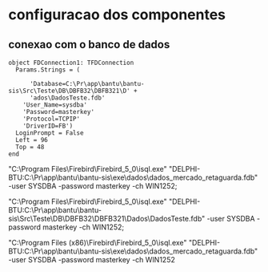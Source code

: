 # configuracao dos componentes

## conexao com o banco de dados

```frm
object FDConnection1: TFDConnection
  Params.Strings = (
    
      'Database=C:\Pr\app\bantu\bantu-sis\Src\Teste\DB\DBFB32\DBFB321\D' +
      'ados\DadosTeste.fdb'
    'User_Name=sysdba'
    'Password=masterkey'
    'Protocol=TCPIP'
    'DriverID=FB')
  LoginPrompt = False
  Left = 96
  Top = 48
end
```



"C:\Program Files\Firebird\Firebird_5_0\isql.exe"
"DELPHI-BTU:C:\Pr\app\bantu\bantu-sis\exe\dados\dados_mercado_retaguarda.fdb"
-user SYSDBA -password masterkey  -ch WIN1252;


"C:\Program Files\Firebird\Firebird_5_0\isql.exe"
"DELPHI-BTU:C:\Pr\app\bantu\bantu-sis\Src\Teste\DB\DBFB32\DBFB321\Dados\DadosTeste.fdb"
-user SYSDBA -password masterkey  -ch WIN1252;


"C:\Program Files (x86)\Firebird\Firebird_5_0\isql.exe" "DELPHI-BTU:C:\Pr\app\bantu\bantu-sis\exe\dados\dados_mercado_retaguarda.fdb" -user SYSDBA -password masterkey  -ch WIN1252
